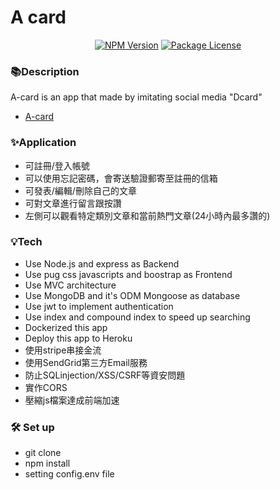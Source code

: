 # A card

<p align="center">
<a href="https://www.npmjs.com/~nestjscore"><img src="https://img.shields.io/npm/v/@nestjs/core.svg" alt="NPM Version" /></a>
<a href="https://www.npmjs.com/~nestjscore"><img src="https://img.shields.io/npm/l/@nestjs/core.svg" alt="Package License" /></a>
</p>

### 📚Description
A-card is an app that made by imitating social media "Dcard"
- [A-card](https://a-card.herokuapp.com/ "link")

### ✨Application
- 可註冊/登入帳號
- 可以使用忘記密碼，會寄送驗證郵寄至註冊的信箱
- 可發表/編輯/刪除自己的文章
- 可對文章進行留言跟按讚
- 左側可以觀看特定類別文章和當前熱門文章(24小時內最多讚的)

### 💡Tech
- Use Node.js and express as Backend
- Use pug css javascripts and boostrap as Frontend
- Use MVC architecture
- Use MongoDB and it's ODM Mongoose as database
- Use jwt to implement authentication
- Use index and compound index to speed up searching
- Dockerized this app
- Deploy this app to Heroku
- 使用stripe串接金流
- 使用SendGrid第三方Email服務
- 防止SQLinjection/XSS/CSRF等資安問題
- 實作CORS
- 壓縮js檔案達成前端加速

### 🛠️ Set up
- git clone
- npm install
- setting config.env file
